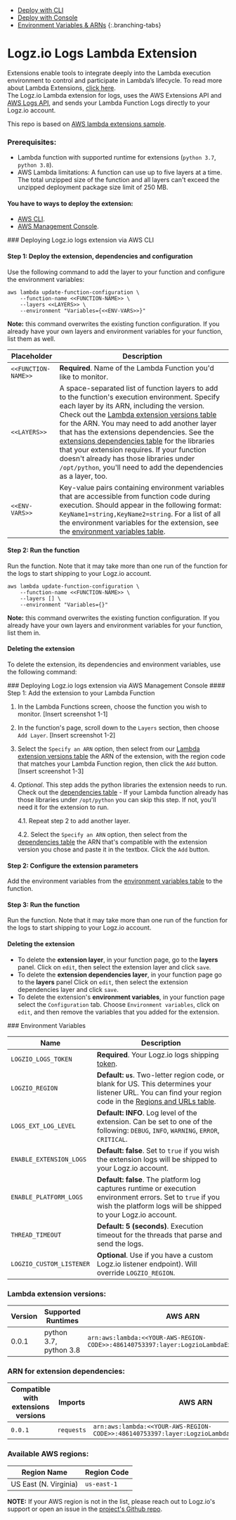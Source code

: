 <!-- tabContainer:start -->

* [Deploy with CLI](#cli)
* [Deploy with Console](#console)
* [Environment Variables & ARNs](#tables)
{:.branching-tabs}

# Logz.io Logs Lambda Extension

Extensions enable tools to integrate deeply into the Lambda execution environment to control and participate in Lambda’s lifecycle.
To read more about Lambda Extensions, [click here](https://docs.aws.amazon.com/lambda/latest/dg/runtimes-extensions-api.html).  
The Logz.io Lambda extension for logs, uses the AWS Extensions API and [AWS Logs API](https://docs.aws.amazon.com/lambda/latest/dg/runtimes-logs-api.html), and sends your Lambda Function Logs directly to your Logz.io account.

This repo is based on [AWS lambda extensions sample](https://github.com/aws-samples/aws-lambda-extensions/tree/main/python-example-logs-api-extension/extensions).

### Prerequisites:
* Lambda function with supported runtime for extensions (`python 3.7`, `python 3.8`).
* AWS Lambda limitations: A function can use up to five layers at a time. The total unzipped size of the function and all layers can't exceed the unzipped deployment package size limit of 250 MB.

#### You have to ways to deploy the extension:
* [AWS CLI](#cli).
* [AWS Management Console](#console).

<!-- tab:start -->
<div id="cli">
### Deploying Logz.io logs extension via AWS CLI

#### Step 1: Deploy the extension, dependencies and configuration
Use the following command to add the layer to your function and configure the environment variables:

```shell
aws lambda update-function-configuration \
    --function-name <<FUNCTION-NAME>> \
    --layers <<LAYERS>> \
    --environment "Variables={<<ENV-VARS>>}"
```

**Note:** this command overwrites the existing function configuration. If you already have your own layers and environment variables for your function, list them as well.

| Placeholder | Description |
| --- | --- |
| `<<FUNCTION-NAME>>` | **Required**. Name of the Lambda Function you'd like to monitor. |
| `<<LAYERS>>` | A space-separated list of function layers to add to the function's execution environment. Specify each layer by its ARN, including the version. Check out the [Lambda extension versions table](#tables) for the ARN. You may need to add another layer that has the extensions dependencies. See the [extensions dependencies table](#tables) for the libraries that your extension requires. If your function doesn't already has those libraries under `/opt/python`, you'll need to add the dependencies as a layer, too. |
| `<<ENV-VARS>>`  | Key-value pairs containing environment variables that are accessible from function code during execution. Should appear in the following format: `KeyName1=string,KeyName2=string`. For a list of all the environment variables for the extension, see the [environment variables table](#tables).|

#### Step 2: Run the function
Run the function. Note that it may take more than one run of the function for the logs to start shipping to your Logz.io account.

```shell
aws lambda update-function-configuration \
    --function-name <<FUNCTION-NAME>> \
    --layers [] \
    --environment "Variables={}"
```

**Note:** this command overwrites the existing function configuration. If you already have your own layers and environment variables for your function, list them in.

#### Deleting the extension
To delete the extension, its dependencies and environment variables, use the following command:

</div>
<!-- tab:end -->

<!-- tab:start -->
<div id="console">
### Deploying Logz.io logs extension via AWS Management Console
#### Step 1: Add the extension to your Lambda Function

1. In the Lambda Functions screen, choose the function you wish to monitor.
[Insert screenshot 1-1]

2. In the function's page, scroll down to the `Layers` section, then choose `Add Layer`.
[Insert screenshot 1-2]

3. Select the `Specify an ARN` option, then select from our [Lambda extension versions table](#tables) the ARN of the extension, with the region code that matches your Lambda Function region, then click the `Add` button.
[Insert screenshot 1-3]

4. *Optional*. This step adds the python libraries the extension needs to run. Check out the [dependencies table](#tables) - If your Lambda function already has those libraries under `/opt/python` you can skip this step. If not, you'll need it for the extension to run.

    4.1. Repeat step 2 to add another layer.

    4.2. Select the `Specify an ARN` option, then select from the [dependencies table](#tables) the ARN that's compatible with the extension version you chose and paste it in the textbox. Click the `Add` button.

#### Step 2: Configure the extension parameters

Add the environment variables from the [environment variables table](#tables) to the function.

#### Step 3: Run the function
Run the function. Note that it may take more than one run of the function for the logs to start shipping to your Logz.io account.

#### Deleting the extension

- To delete the **extension layer**, in your function page, go to the **layers** panel. Click on `edit`, then select the extension layer and click `save`.
- To delete the **extension dependencies layer**, in your function page go to the **layers** panel Click on `edit`, then select the extension dependencies layer and click `save`.
- To delete the extension's **environment variables**, in your function page select the `Configuration` tab. Choose `Environment variables`, click on `edit`, and then remove the variables that you added for the extension.

</div>
<!-- tab:end -->

<!-- tab:start -->
<div id="tables">
### Environment Variables

| Name | Description |
| --- | --- |
| `LOGZIO_LOGS_TOKEN` | **Required**. Your Logz.io logs shipping [token](https://app.logz.io/#/dashboard/settings/general). |
| `LOGZIO_REGION` | **Default: `us`**. Two-letter region code, or blank for US. This determines your listener URL. You can find your region code in the [Regions and URLs table](https://docs.logz.io/user-guide/accounts/account-region.html#regions-and-urls). |
| `LOGS_EXT_LOG_LEVEL` | **Default: INFO**. Log level of the extension. Can be set to one of the following: `DEBUG`, `INFO`, `WARNING`, `ERROR`, `CRITICAL`. |
| `ENABLE_EXTENSION_LOGS` | **Default: false**. Set to `true` if you wish the extension logs will be shipped to your Logz.io account. |
| `ENABLE_PLATFORM_LOGS` | **Default: false**. The platform log captures runtime or execution environment errors. Set to `true` if you wish the platform logs will be shipped to your Logz.io account. |
| `THREAD_TIMEOUT` | **Default: 5 (seconds)**. Execution timeout for the threads that parse and send the logs. |
| `LOGZIO_CUSTOM_LISTENER` | **Optional**. Use if you have a custom Logz.io listener endpoint). Will override `LOGZIO_REGION`. |

### Lambda extension versions:

| Version | Supported Runtimes | AWS ARN |
| --- | --- | --- |
| 0.0.1 | python 3.7, python 3.8 | `arn:aws:lambda:<<YOUR-AWS-REGION-CODE>>:486140753397:layer:LogzioLambdaExtensionLogs:1` |

### ARN for extension dependencies:
Compatible with extensions versions | Imports | AWS ARN |
| --- | --- | --- |
| `0.0.1` | `requests` | `arn:aws:lambda:<<YOUR-AWS-REGION-CODE>>:486140753397:layer:LogzioLambdaExtensionLogsLibs:1` |

### Available AWS regions:

| Region Name | Region Code |
| --- | ---- |
| US East (N. Virginia) | `us-east-1` |

**NOTE:** If your AWS region is not in the list, please reach out to Logz.io's support or open an issue in the [project's Github repo](https://github.com/logzio/logzio-lambda-extensions).
<!-- tabContainer:end -->